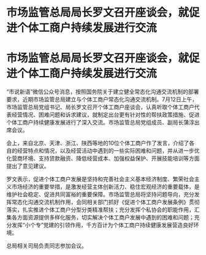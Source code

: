 # 市场监管总局局长罗文召开座谈会，就促进个体工商户持续发展进行交流

# 市场监管总局局长罗文召开座谈会，就促进个体工商户持续发展进行交流

“市说新语”微信公众号消息，按照国务院关于建立健全常态化沟通交流机制的部署要求，近期市场监管总局建立与个体工商户常态化沟通交流机制。7月12日上午，市场监管总局党组书记、局长罗文召开个体工商户座谈会，认真听取个体工商户代表经营情况、困难问题和诉求建议，就制定出台更有针对性的帮扶政策措施、促进个体工商户持续健康发展进行了深入交流。市场监管总局党组成员、副局长蒲淳出席会议。

会上，来自北京、天津、浙江、陕西等地的10位个体工商户作了发言，介绍了各自的经营特点和情况，以及经营活动中遇到的一些实际困难和问题，并从进一步优化营商环境、支持贷款融资、降低经营成本、加强权益保护、开展技能培训等方面提出了意见建议。

罗文表示，促进个体工商户发展是坚持和完善社会主义基本经济制度、繁荣社会主义市场经济的重要举措，是激发经营主体创新活力、稳住宏观经济的重要载体，是维护社会稳定、促进共同富裕的重要保障。市场监管总局将坚持问题导向，充分发挥常态化沟通交流机制作用，会同相关部门抓好《促进个体工商户发展条例》贯彻落实，扎实推进个体工商户分型分类精准帮扶；充分发挥个私协会的职能作用，汇集各方面资源提供多样化服务，切实解决个体工商户发展中遇到的困难和问题；充分发挥“小个专”党建的引领作用，千方百计为个体工商户持续健康发展营造良好环境。

总局相关司局负责同志参加会议。

